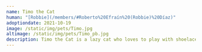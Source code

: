 ```yaml
---
name: Timo the Cat
human: "[Robbie](/members/#Roberto%20Efraín%20(Robbie)%20Díaz)"
adoptiondate: 2021-10-19
image: /static/img/pets/Timo.jpg
altimage: /static/img/pets/Timo_pb.jpg
description: Timo the Cat is a lazy cat who loves to play with shoelaces and toy mice.
---
```

